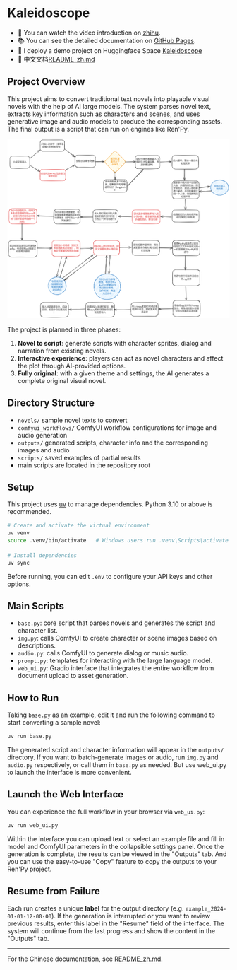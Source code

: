# Kaleidoscope

- 🎥 You can watch the video introduction on [zhihu](https://www.zhihu.com/zvideo/1915566580563157432).
- 📚 You can see the detailed documentation on [GitHub Pages](https://github.com/shadowinkstar/Kaleidoscope).
- 🤗 I deploy a demo project on Huggingface Space [Kaleidoscope](https://huggingface.co/spaces/Agents-MCP-Hackathon/Kaleidoscope)
- 📃 中文文档[README_zh.md](README_zh.md)

## Project Overview

This project aims to convert traditional text novels into playable visual novels with the help of AI large models. The system parses novel text, extracts key information such as characters and scenes, and uses generative image and audio models to produce the corresponding assets. The final output is a script that can run on engines like Ren'Py.

![](2024-07-07-%E8%AE%BE%E8%AE%A1%E6%B5%81%E7%A8%8B%E5%9B%BE.png)

The project is planned in three phases:
1. **Novel to script**: generate scripts with character sprites, dialog and narration from existing novels.
2. **Interactive experience**: players can act as novel characters and affect the plot through AI-provided options.
3. **Fully original**: with a given theme and settings, the AI generates a complete original visual novel.

## Directory Structure

- `novels/` sample novel texts to convert
- `comfyui_workflows/` ComfyUI workflow configurations for image and audio generation
- `outputs/` generated scripts, character info and the corresponding images and audio
- `scripts/` saved examples of partial results
- main scripts are located in the repository root

## Setup

This project uses [uv](https://github.com/astral-sh/uv) to manage dependencies. Python 3.10 or above is recommended.

```bash
# Create and activate the virtual environment
uv venv
source .venv/bin/activate   # Windows users run .venv\Scripts\activate

# Install dependencies
uv sync
```

Before running, you can edit `.env` to configure your API keys and other options.

## Main Scripts

- `base.py`: core script that parses novels and generates the script and character list.
- `img.py`: calls ComfyUI to create character or scene images based on descriptions.
- `audio.py`: calls ComfyUI to generate dialog or music audio.
- `prompt.py`: templates for interacting with the large language model.
- `web_ui.py`: Gradio interface that integrates the entire workflow from document upload to asset generation.

## How to Run

Taking `base.py` as an example, edit it and run the following command to start converting a sample novel:

```bash
uv run base.py
```

The generated script and character information will appear in the `outputs/` directory. If you want to batch-generate images or audio, run `img.py` and `audio.py` respectively, or call them in `base.py` as needed. But use web_ui.py to launch the interface is more convenient.

## Launch the Web Interface

You can experience the full workflow in your browser via `web_ui.py`:

```bash
uv run web_ui.py
```

Within the interface you can upload text or select an example file and fill in model and ComfyUI parameters in the collapsible settings panel.
Once the generation is complete, the results can be viewed in the "Outputs" tab. And you can use the easy-to-use "Copy" feature to copy the outputs to your Ren'Py project.

## Resume from Failure

Each run creates a unique **label** for the output directory (e.g. `example_2024-01-01-12-00-00`). If the generation is interrupted or you want to review previous results, enter this label in the "Resume" field of the interface. The system will continue from the last progress and show the content in the "Outputs" tab.

---

For the Chinese documentation, see [README_zh.md](README_zh.md).
